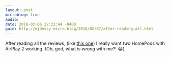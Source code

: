 ```yaml
---
layout: post
microblog: true
audio: 
date: 2018-02-06 22:22:44 -0400
guid: http://mjdescy.micro.blog/2018/02/07/after-reading-all.html
---
```

After reading all the reviews, (like [this one](https://daringfireball.net/2018/02/homepod)) I really want _two_ HomePods with AirPlay 2 working. (Oh, god, what is _wrong_ with me?! 😂)
